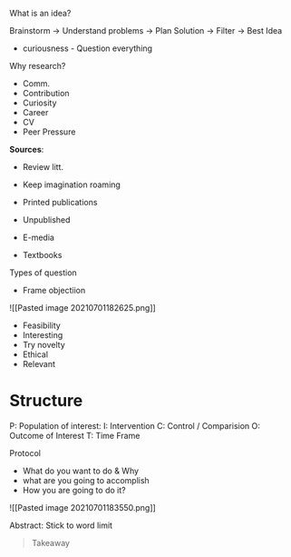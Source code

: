 What is an idea?

Brainstorm -> Understand problems -> Plan Solution -> Filter -> Best Idea

- curiousness - Question everything

Why research?
- Comm. 
- Contribution
- Curiosity
- Career
- CV
- Peer Pressure


**Sources**:
- Review litt.
- Keep imagination roaming

- Printed publications
- Unpublished
- E-media
- Textbooks

Types of question
- Frame objectiion 


![[Pasted image 20210701182625.png]]

- Feasibility
- Interesting
- Try novelty
- Ethical
- Relevant
# Structure
P: Population of interest:
I: Intervention
C: Control / Comparision
O: Outcome of Interest
T: Time Frame


Protocol
- What do you want to do & Why
- what are you going to accomplish
- How you are going to do it?

![[Pasted image 20210701183550.png]]

Abstract:
Stick to word limit

> Takeaway
> 
